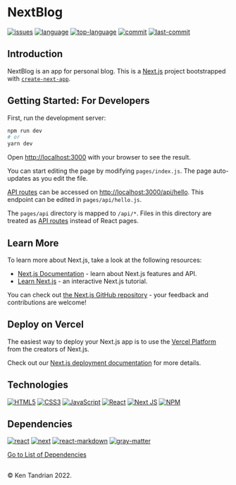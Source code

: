# NextBlog
[![issues](https://img.shields.io/github/issues/KenTandrian/nextblog-app)](https://github.com/KenTandrian/nextblog-app/issues)
[![language](https://img.shields.io/github/languages/count/KenTandrian/nextblog-app)](https://github.com/KenTandrian/nextblog-app/search?l=javascript)
[![top-language](https://img.shields.io/github/languages/top/KenTandrian/nextblog-app)](https://github.com/KenTandrian/nextblog-app/search?l=javascript)
[![commit](https://img.shields.io/github/commit-activity/m/KenTandrian/nextblog-app)](https://github.com/KenTandrian/nextblog-app/commits/main)
[![last-commit](https://img.shields.io/github/last-commit/KenTandrian/nextblog-app)](https://github.com/KenTandrian/nextblog-app/commits/main)

## Introduction
NextBlog is an app for personal blog. This is a [Next.js](https://nextjs.org/) project bootstrapped with [`create-next-app`](https://github.com/vercel/next.js/tree/canary/packages/create-next-app).

## Getting Started: For Developers
First, run the development server:

```bash
npm run dev
# or
yarn dev
```

Open [http://localhost:3000](http://localhost:3000) with your browser to see the result.

You can start editing the page by modifying `pages/index.js`. The page auto-updates as you edit the file.

[API routes](https://nextjs.org/docs/api-routes/introduction) can be accessed on [http://localhost:3000/api/hello](http://localhost:3000/api/hello). This endpoint can be edited in `pages/api/hello.js`.

The `pages/api` directory is mapped to `/api/*`. Files in this directory are treated as [API routes](https://nextjs.org/docs/api-routes/introduction) instead of React pages.

## Learn More

To learn more about Next.js, take a look at the following resources:

- [Next.js Documentation](https://nextjs.org/docs) - learn about Next.js features and API.
- [Learn Next.js](https://nextjs.org/learn) - an interactive Next.js tutorial.

You can check out [the Next.js GitHub repository](https://github.com/vercel/next.js/) - your feedback and contributions are welcome!

## Deploy on Vercel

The easiest way to deploy your Next.js app is to use the [Vercel Platform](https://vercel.com/new?utm_medium=default-template&filter=next.js&utm_source=create-next-app&utm_campaign=create-next-app-readme) from the creators of Next.js.

Check out our [Next.js deployment documentation](https://nextjs.org/docs/deployment) for more details.

## Technologies
[![HTML5](https://img.shields.io/badge/-HTML5-black?style=for-the-badge&logo=html5&logoColor=orange)](https://github.com/KenTandrian?tab=repositories&language=html)
[![CSS3](https://img.shields.io/badge/-CSS3-black?style=for-the-badge&logo=css3&logoColor=blue)](https://github.com/KenTandrian?tab=repositories&language=css)
[![JavaScript](https://img.shields.io/badge/-JavaScript-black?style=for-the-badge&logo=javascript)](https://github.com/KenTandrian?tab=repositories&language=javascript)
[![React](https://img.shields.io/badge/-React-black?style=for-the-badge&logo=react)](https://github.com/KenTandrian?tab=repositories&language=javascript)
[![Next JS](https://img.shields.io/badge/Next-black?style=for-the-badge&logo=next.js&logoColor=white)](https://github.com/KenTandrian?tab=repositories)
[![NPM](https://img.shields.io/badge/NPM-%23000000.svg?style=for-the-badge&logo=npm&logoColor=white)](https://github.com/KenTandrian?tab=repositories)


## Dependencies
[![react](https://img.shields.io/github/package-json/dependency-version/KenTandrian/nextblog-app/react)](https://www.npmjs.com/package/react)
[![next](https://img.shields.io/github/package-json/dependency-version/KenTandrian/nextblog-app/next)](https://www.npmjs.com/package/next)
[![react-markdown](https://img.shields.io/github/package-json/dependency-version/KenTandrian/nextblog-app/react-markdown)](https://www.npmjs.com/package/react-markdown)
[![gray-matter](https://img.shields.io/github/package-json/dependency-version/KenTandrian/nextblog-app/gray-matter)](https://www.npmjs.com/package/gray-matter)

[Go to List of Dependencies](https://github.com/KenTandrian/nextblog-app/network/dependencies)


## 
&#169; Ken Tandrian 2022.